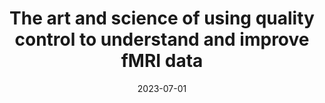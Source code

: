 ---
title: "The art and science of using quality control to understand and improve fMRI data"
project_id: education
date: 2023-07-01
conference_id: "OHBM_2023"
presenters:
   - daniel_handwerker
summary: "<p>Talk that was part of an OHBM Educational Session: 'Making Quality Control Part of Your Analysis: Learning with the FMRI Open QC Project'</p>"
file: /assets/presentations/Handwerker_QCEducationSession_small.pdf
filename: Handwerker_QCEducationSession_small.pdf
layout: presentation
---